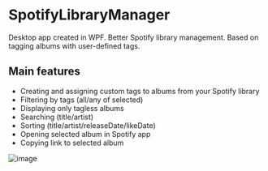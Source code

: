 # SpotifyLibraryManager

Desktop app created in WPF. Better Spotify library management. Based on tagging albums with user-defined tags.

## Main features
- Creating and assigning custom tags to albums from your Spotify library
- Filtering by tags (all/any of selected)
- Displaying only tagless albums
- Searching (title/artist)
- Sorting (title/artist/releaseDate/likeDate)
- Opening selected album in Spotify app
- Copying link to selected album

![image](https://user-images.githubusercontent.com/56158767/179366585-8a262608-8471-4101-bdb8-2471fcac5fc0.png)

